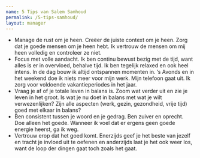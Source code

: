 ```yaml
---
name: 5 Tips van Salem Samhoud
permalink: /5-tips-samhoud/
layout: manager
---
```


- Manage de rust om je heen. Creëer de juiste context om je heen. Zorg dat je goede mensen om je heen hebt. Ik vertrouw de mensen om mij heen volledig en controleer ze niet. 
- Focus met volle aandacht. Ik ben continu bewust bezig met de tijd, want alles is er in overvloed, behalve tijd. Ik ben tegelijk relaxed en ook heel intens. In de dag bouw ik altijd ontspannen momenten in. ’s Avonds en in het weekend doe ik niets meer voor mijn werk. Mijn telefoon gaat uit. Ik zorg voor voldoende vakantieperiodes in het jaar. 
- Vraag je af of je totale leven in balans is. Zoom wat verder uit en zie je leven in het groot. Is wat je nu doet in balans met wat je wilt verwezenlijken? Zijn alle aspecten (werk, gezin, gezondheid, vrije tijd) goed met elkaar in balans? 
- Ben consistent tussen je woord en je gedrag. Ben zuiver en oprecht. Doe alleen het goede. Wanneer ik voel dat er ergens geen goede energie heerst, ga ik weg.
- Vertrouw erop dat het goed komt. Enerzijds geef je het beste van jezelf en tracht je invloed uit te oefenen en anderzijds laat je het ook weer los, want de loop der dingen gaat toch zoals het gaat.
